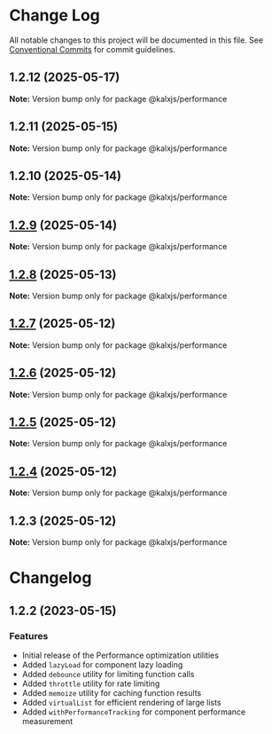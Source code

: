 # Change Log

All notable changes to this project will be documented in this file.
See [Conventional Commits](https://conventionalcommits.org) for commit guidelines.

## 1.2.12 (2025-05-17)

**Note:** Version bump only for package @kalxjs/performance

## 1.2.11 (2025-05-15)

**Note:** Version bump only for package @kalxjs/performance

## 1.2.10 (2025-05-14)

**Note:** Version bump only for package @kalxjs/performance

## [1.2.9](https://github.com/Odeneho-Calculus/kalxjs/compare/@kalxjs/performance@1.2.8...@kalxjs/performance@1.2.9) (2025-05-14)

**Note:** Version bump only for package @kalxjs/performance

## [1.2.8](https://github.com/Odeneho-Calculus/kalxjs/compare/@kalxjs/performance@1.2.7...@kalxjs/performance@1.2.8) (2025-05-13)

**Note:** Version bump only for package @kalxjs/performance

## [1.2.7](https://github.com/Odeneho-Calculus/kalxjs/compare/@kalxjs/performance@1.2.6...@kalxjs/performance@1.2.7) (2025-05-12)

**Note:** Version bump only for package @kalxjs/performance

## [1.2.6](https://github.com/Odeneho-Calculus/kalxjs/compare/@kalxjs/performance@1.2.5...@kalxjs/performance@1.2.6) (2025-05-12)

**Note:** Version bump only for package @kalxjs/performance

## [1.2.5](https://github.com/Odeneho-Calculus/kalxjs/compare/@kalxjs/performance@1.2.4...@kalxjs/performance@1.2.5) (2025-05-12)

**Note:** Version bump only for package @kalxjs/performance

## [1.2.4](https://github.com/Odeneho-Calculus/kalxjs/compare/@kalxjs/performance@1.2.3...@kalxjs/performance@1.2.4) (2025-05-12)

**Note:** Version bump only for package @kalxjs/performance

## 1.2.3 (2025-05-12)

**Note:** Version bump only for package @kalxjs/performance

# Changelog

## 1.2.2 (2023-05-15)

### Features

- Initial release of the Performance optimization utilities
- Added `lazyLoad` for component lazy loading
- Added `debounce` utility for limiting function calls
- Added `throttle` utility for rate limiting
- Added `memoize` utility for caching function results
- Added `virtualList` for efficient rendering of large lists
- Added `withPerformanceTracking` for component performance measurement
